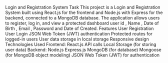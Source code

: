 
Login and Registration System Task 
This project is a Login and Registration System built using React.js for the frontend and Node.js with Express for the backend, connected to a MongoDB database.
The application allows users to register, log in, and view a protected dashboard user id , Name , Date of Birth , Email , Password and Date of Created.
Features
User Registration
User Login
JSON Web Token (JWT) authentication
Protected routes for logged-in users
User data storage in local storage
Responsive design
Technologies Used
Frontend:
React.js
 API calls
Local Storage (for storing user data)
Backend:
Node.js
Express.js
MongoDB (for database)
Mongoose (for MongoDB object modeling)
JSON Web Token (JWT) for authentication

